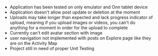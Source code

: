 * Application has been tested on only emulator and Onn tablet device
* Application doesn't allow post update or deletion at the moment
* Uploads may take longer than expected and lack progress indicator of upload, meaning if you upload images or videos, you can't do  
  anything for a moment in order for the upload to complete
* Currently can't edit avatar section with image 
* user navigation not implemented with posts on Explore page like they are on the Activity Map
* Project still in need of proper Unit Testing
